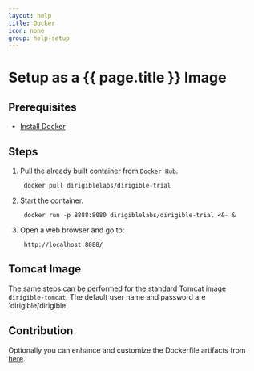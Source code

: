 ```yaml
---
layout: help
title: Docker
icon: none
group: help-setup
---
```


Setup as a {{ page.title }} Image
===


Prerequisites
---

- [Install Docker](https://docs.docker.com/engine/installation/)

Steps
---
      
1. Pull the already built container from `Docker Hub`.

        docker pull dirigiblelabs/dirigible-trial
        
2. Start the container.

        docker run -p 8888:8080 dirigiblelabs/dirigible-trial <&- &

3. Open a web browser and go to:

        http://localhost:8888/

Tomcat Image
---

The same steps can be performed for the standard Tomcat image `dirigible-tomcat`. The default user name and password are 'dirigible/dirigible'
    
Contribution
---

Optionally you can enhance and customize the Dockerfile artifacts from [here](https://github.com/eclipse/dirigible/blob/master/org.eclipse.dirigible/org.eclipse.dirigible.parent/releng/docker/).
